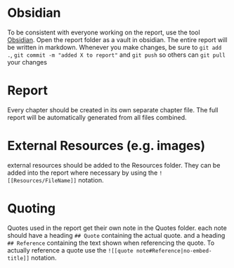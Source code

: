 # Obsidian
To be consistent with everyone working on the report, use the tool [Obsidian](https://obsidian.md/). Open the report folder as a vault in obsidian. The entire report will be written in markdown. Whenever you make changes, be sure to `git add .`, `git commit -m "added X to report"` and `git push` so others can `git pull` your changes
# Report
Every chapter should be created in its own separate chapter file. The full report will be automatically generated from all files combined.

# External Resources (e.g. images)
external resources should be added to the Resources folder. They can be added into the report where necessary by using the `![[Resources/FileName]]` notation.

# Quoting
Quotes used in the report get their own note in the Quotes folder. each note should have a heading `## Quote` containing the actual quote. and a heading `## Reference` containing the text shown when referencing the quote.
To actually reference a quote use the `![[quote note#Reference|no-embed-title]]` notation.